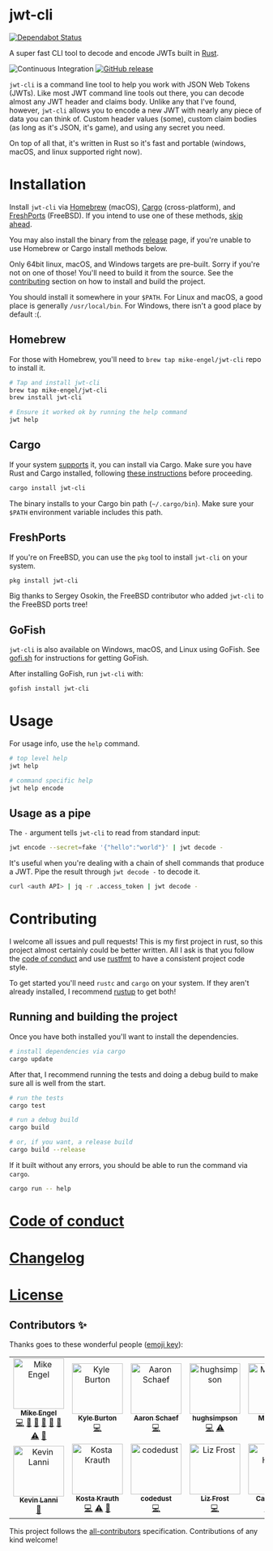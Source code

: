 # jwt-cli

[![Dependabot Status](https://api.dependabot.com/badges/status?host=github&repo=mike-engel/jwt-cli)](https://dependabot.com)

A super fast CLI tool to decode and encode JWTs built in [Rust](https://rust-lang.org).

![Continuous Integration](https://github.com/mike-engel/jwt-cli/workflows/Continuous%20Integration/badge.svg)
[![GitHub release](https://img.shields.io/github/tag/mike-engel/jwt-cli.svg)]()

`jwt-cli` is a command line tool to help you work with JSON Web Tokens (JWTs). Like most JWT command line tools out there, you can decode almost any JWT header and claims body. Unlike any that I've found, however, `jwt-cli` allows you to encode a new JWT with nearly any piece of data you can think of. Custom header values (some), custom claim bodies (as long as it's JSON, it's game), and using any secret you need.

On top of all that, it's written in Rust so it's fast and portable (windows, macOS, and linux supported right now).

# Installation

Install `jwt-cli` via [Homebrew](https://brew.sh) (macOS), [Cargo](https://www.rust-lang.org/tools/install) (cross-platform), and [FreshPorts](https://www.freshports.org/www/jwt-cli) (FreeBSD). If you intend to use one of these methods, [skip ahead](#homebrew).

You may also install the binary from the [release](https://github.com/mike-engel/jwt-cli/releases) page, if you're unable to use Homebrew or Cargo install methods below.

Only 64bit linux, macOS, and Windows targets are pre-built. Sorry if you're not on one of those! You'll need to build it from the source. See the [contributing](#contributing) section on how to install and build the project.

You should install it somewhere in your `$PATH`. For Linux and macOS, a good place is generally `/usr/local/bin`. For Windows, there isn't a good place by default :(.

## Homebrew

For those with Homebrew, you'll need to `brew tap mike-engel/jwt-cli` repo to install it.

```sh
# Tap and install jwt-cli
brew tap mike-engel/jwt-cli
brew install jwt-cli

# Ensure it worked ok by running the help command
jwt help
```

## Cargo

If your system [supports](https://forge.rust-lang.org/platform-support.html) it, you can install via Cargo. Make sure you have Rust and Cargo installed, following [these instructions](https://www.rust-lang.org/tools/install) before proceeding.

```sh
cargo install jwt-cli
```

The binary installs to your Cargo bin path (`~/.cargo/bin`). Make sure your `$PATH` environment variable includes this path.

## FreshPorts

If you're on FreeBSD, you can use the `pkg` tool to install `jwt-cli` on your system.

```sh
pkg install jwt-cli
```

Big thanks to Sergey Osokin, the FreeBSD contributor who added `jwt-cli` to the FreeBSD ports tree!

## GoFish

`jwt-cli` is also available on Windows, macOS, and Linux using GoFish.
See [gofi.sh](https://gofi.sh/index.html#install) for instructions for getting GoFish.

After installing GoFish, run `jwt-cli` with:

```sh
gofish install jwt-cli
```

# Usage

For usage info, use the `help` command.

```sh
# top level help
jwt help

# command specific help
jwt help encode
```

## Usage as a pipe

The `-` argument tells `jwt-cli` to read from standard input:

```sh
jwt encode --secret=fake '{"hello":"world"}' | jwt decode -
```

It's useful when you're dealing with a chain of shell commands that produce a JWT. Pipe the result through `jwt decode -` to decode it.

```sh
curl <auth API> | jq -r .access_token | jwt decode -
```

# Contributing

I welcome all issues and pull requests! This is my first project in rust, so this project almost certainly could be better written. All I ask is that you follow the [code of conduct](code_of_conduct.md) and use [rustfmt](https://github.com/rust-lang-nursery/rustfmt) to have a consistent project code style.

To get started you'll need `rustc` and `cargo` on your system. If they aren't already installed, I recommend [rustup](https://rustup.rs) to get both!

## Running and building the project

Once you have both installed you'll want to install the dependencies.

```sh
# install dependencies via cargo
cargo update
```

After that, I recommend running the tests and doing a debug build to make sure all is well from the start.

```sh
# run the tests
cargo test

# run a debug build
cargo build

# or, if you want, a release build
cargo build --release
```

If it built without any errors, you should be able to run the command via `cargo`.

```sh
cargo run -- help
```

# [Code of conduct](code_of_conduct.md)

# [Changelog](CHANGELOG.md)

# [License](LICENSE.md)

## Contributors ✨

Thanks goes to these wonderful people ([emoji key](https://allcontributors.org/docs/en/emoji-key)):

<!-- ALL-CONTRIBUTORS-LIST:START - Do not remove or modify this section -->
<!-- prettier-ignore -->
<table>
  <tr>
    <td align="center"><a href="https://www.mike-engel.com"><img src="https://avatars0.githubusercontent.com/u/464447?v=4" width="100px;" alt="Mike Engel"/><br /><sub><b>Mike Engel</b></sub></a><br /><a href="https://github.com/mike-engel/jwt-cli/commits?author=mike-engel" title="Code">💻</a> <a href="#question-mike-engel" title="Answering Questions">💬</a> <a href="https://github.com/mike-engel/jwt-cli/commits?author=mike-engel" title="Documentation">📖</a> <a href="#ideas-mike-engel" title="Ideas, Planning, & Feedback">🤔</a> <a href="#maintenance-mike-engel" title="Maintenance">🚧</a> <a href="#review-mike-engel" title="Reviewed Pull Requests">👀</a> <a href="https://github.com/mike-engel/jwt-cli/commits?author=mike-engel" title="Tests">⚠️</a> <a href="https://github.com/mike-engel/jwt-cli/issues?q=author%3Amike-engel" title="Bug reports">🐛</a></td>
    <td align="center"><a href="http://asymmetrical-view.com/"><img src="https://avatars0.githubusercontent.com/u/69799?v=4" width="100px;" alt="Kyle Burton"/><br /><sub><b>Kyle Burton</b></sub></a><br /><a href="https://github.com/mike-engel/jwt-cli/commits?author=kyleburton" title="Code">💻</a></td>
    <td align="center"><a href="https://github.com/atschaef"><img src="https://avatars2.githubusercontent.com/u/6707250?v=4" width="100px;" alt="Aaron Schaef"/><br /><sub><b>Aaron Schaef</b></sub></a><br /><a href="https://github.com/mike-engel/jwt-cli/commits?author=atschaef" title="Code">💻</a></td>
    <td align="center"><a href="https://github.com/hughsimpson"><img src="https://avatars2.githubusercontent.com/u/2494489?v=4" width="100px;" alt="hughsimpson"/><br /><sub><b>hughsimpson</b></sub></a><br /><a href="https://github.com/mike-engel/jwt-cli/commits?author=hughsimpson" title="Code">💻</a> <a href="https://github.com/mike-engel/jwt-cli/commits?author=hughsimpson" title="Tests">⚠️</a></td>
    <td align="center"><a href="http://matkelly.com"><img src="https://avatars0.githubusercontent.com/u/2514780?v=4" width="100px;" alt="Mat Kelly"/><br /><sub><b>Mat Kelly</b></sub></a><br /><a href="https://github.com/mike-engel/jwt-cli/commits?author=machawk1" title="Code">💻</a> <a href="https://github.com/mike-engel/jwt-cli/issues?q=author%3Amachawk1" title="Bug reports">🐛</a></td>
    <td align="center"><a href="http://www.jasonmfry.com"><img src="https://avatars3.githubusercontent.com/u/166681?v=4" width="100px;" alt="Jason"/><br /><sub><b>Jason</b></sub></a><br /><a href="https://github.com/mike-engel/jwt-cli/issues?q=author%3AJasonMFry" title="Bug reports">🐛</a></td>
    <td align="center"><a href="https://crosscomm.com/"><img src="https://avatars1.githubusercontent.com/u/6886697?v=4" width="100px;" alt="Ben Berry"/><br /><sub><b>Ben Berry</b></sub></a><br /><a href="https://github.com/mike-engel/jwt-cli/issues?q=author%3Absberry" title="Bug reports">🐛</a></td>
  </tr>
  <tr>
    <td align="center"><a href="https://medium.com/@therealklanni"><img src="https://avatars2.githubusercontent.com/u/626347?v=4" width="100px;" alt="Kevin Lanni"/><br /><sub><b>Kevin Lanni</b></sub></a><br /><a href="https://github.com/mike-engel/jwt-cli/commits?author=therealklanni" title="Documentation">📖</a></td>
    <td align="center"><a href="https://github.com/kkrauth"><img src="https://avatars3.githubusercontent.com/u/680123?v=4" width="100px;" alt="Kosta Krauth"/><br /><sub><b>Kosta Krauth</b></sub></a><br /><a href="https://github.com/mike-engel/jwt-cli/commits?author=kkrauth" title="Code">💻</a> <a href="https://github.com/mike-engel/jwt-cli/commits?author=kkrauth" title="Tests">⚠️</a> <a href="https://github.com/mike-engel/jwt-cli/commits?author=kkrauth" title="Documentation">📖</a></td>
    <td align="center"><a href="https://github.com/codedust"><img src="https://avatars.githubusercontent.com/u/7175914?v=4" width="100px;" alt="codedust"/><br /><sub><b>codedust</b></sub></a><br /><a href="https://github.com/mike-engel/jwt-cli/commits?author=codedust" title="Code">💻</a></td>
    <td align="center"><a href="https://github.com/lizfeed"><img src="https://avatars.githubusercontent.com/u/61433510?v=4" width="100px;" alt="Liz Frost"/><br /><sub><b>Liz Frost</b></sub></a><br /><a href="https://github.com/mike-engel/jwt-cli/commits?author=lizfeed" title="Code">💻</a></td>
    <td align="center"><a href="https://github.com/ceharris"><img src="https://avatars.githubusercontent.com/u/3943178?v=4" width="100px;" alt="Carl Harris"/><br /><sub><b>Carl Harris</b></sub></a><br /><a href="https://github.com/mike-engel/jwt-cli/commits?author=ceharris" title="Code">💻</a> <a href="https://github.com/mike-engel/jwt-cli/commits?author=ceharris" title="Tests">⚠️</a></td>
  </tr>
</table>

<!-- ALL-CONTRIBUTORS-LIST:END -->

This project follows the [all-contributors](https://github.com/all-contributors/all-contributors) specification. Contributions of any kind welcome!
